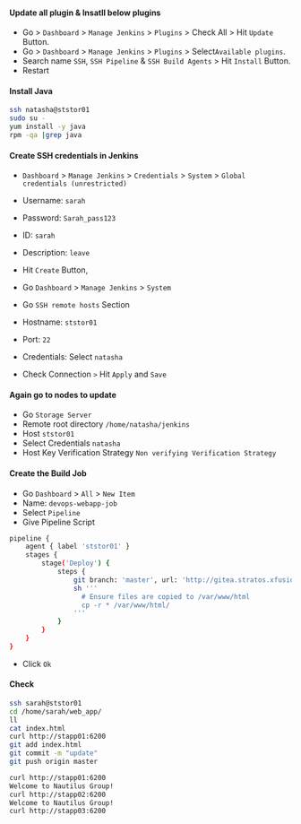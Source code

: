 #### Update all plugin & Insatll below plugins

- Go > `Dashboard` > `Manage Jenkins` > `Plugins` > Check All > Hit `Update` Button.
- Go > `Dashboard` > `Manage Jenkins` > `Plugins` > Select`Available plugins`.
- Search name `SSH`, `SSH Pipeline` & `SSH Build Agents` > Hit `Install` Button.
- Restart

#### Install Java

```bash
ssh natasha@ststor01
sudo su -
yum install -y java
rpm -qa |grep java
```

#### Create SSH credentials in Jenkins

- `Dashboard` > `Manage Jenkins` > `Credentials` > `System` > `Global credentials (unrestricted)`
- Username: `sarah`
- Password: `Sarah_pass123`
- ID: `sarah`
- Description: `leave`
- Hit `Create` Button,

- Go `Dashboard` > `Manage Jenkins` > `System`
- Go `SSH remote hosts` Section
- Hostname: `ststor01`
- Port: `22`
- Credentials: Select `natasha`
- Check Connection `>` Hit `Apply` and `Save`

#### Again go to nodes to update

- Go `Storage Server`
- Remote root directory `/home/natasha/jenkins`
- Host `ststor01`
- Select Credentials `natasha`
- Host Key Verification Strategy `Non verifying Verification Strategy`

#### Create the Build Job

- Go `Dashboard` > `All` > `New Item`
- Name: `devops-webapp-job`
- Select `Pipeline`
- Give Pipeline Script

```bash
pipeline {
    agent { label 'ststor01' }
    stages {
        stage('Deploy') {
            steps {
                git branch: 'master', url: 'http://gitea.stratos.xfusioncorp.com/sarah/web_app.git'
                sh '''
                  # Ensure files are copied to /var/www/html
                  cp -r * /var/www/html/
                '''
            }
        }
    }
}
```

- Click `Ok`

#### Check

```bash
ssh sarah@ststor01
cd /home/sarah/web_app/
ll
cat index.html
curl http://stapp01:6200
git add index.html
git commit -m "update"
git push origin master
```

```bash
curl http://stapp01:6200
Welcome to Nautilus Group!
curl http://stapp02:6200
Welcome to Nautilus Group!
curl http://stapp03:6200
```
